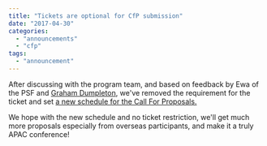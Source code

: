 ```yaml
---
title: "Tickets are optional for CfP submission"
date: "2017-04-30"
categories:
  - "announcements"
  - "cfp"
tags:
  - "announcement"
---
```


After discussing with the program team, and based on feedback by Ewa of the PSF and [Graham Dumpleton](https://twitter.com/GrahamDumpleton/status/855572751536472064), we've removed the requirement for the ticket and set [a new schedule for the Call For Proposals.](http://pycon.my/2017/02/25/speak-at-pycon-apac-2017/)

We hope with the new schedule and no ticket restriction, we'll get much more proposals especially from overseas participants, and make it a truly APAC conference!
